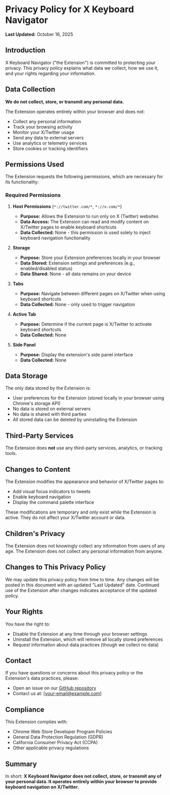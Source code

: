 # Privacy Policy for X Keyboard Navigator

**Last Updated:** October 16, 2025

## Introduction

X Keyboard Navigator ("the Extension") is committed to protecting your privacy. This privacy policy explains what data we collect, how we use it, and your rights regarding your information.

## Data Collection

**We do not collect, store, or transmit any personal data.**

The Extension operates entirely within your browser and does not:
- Collect any personal information
- Track your browsing activity
- Monitor your X/Twitter usage
- Send any data to external servers
- Use analytics or telemetry services
- Store cookies or tracking identifiers

## Permissions Used

The Extension requests the following permissions, which are necessary for its functionality:

### Required Permissions

1. **Host Permissions** (`*://twitter.com/*`, `*://x.com/*`)
   - **Purpose:** Allows the Extension to run only on X (Twitter) websites
   - **Data Access:** The Extension can read and modify content on X/Twitter pages to enable keyboard shortcuts
   - **Data Collected:** None - this permission is used solely to inject keyboard navigation functionality

2. **Storage**
   - **Purpose:** Store your Extension preferences locally in your browser
   - **Data Stored:** Extension settings and preferences (e.g., enabled/disabled status)
   - **Data Shared:** None - all data remains on your device

3. **Tabs**
   - **Purpose:** Navigate between different pages on X/Twitter when using keyboard shortcuts
   - **Data Collected:** None - only used to trigger navigation

4. **Active Tab**
   - **Purpose:** Determine if the current page is X/Twitter to activate keyboard shortcuts
   - **Data Collected:** None

5. **Side Panel**
   - **Purpose:** Display the extension's side panel interface
   - **Data Collected:** None

## Data Storage

The only data stored by the Extension is:
- User preferences for the Extension (stored locally in your browser using Chrome's storage API)
- No data is stored on external servers
- No data is shared with third parties
- All stored data can be deleted by uninstalling the Extension

## Third-Party Services

The Extension does **not** use any third-party services, analytics, or tracking tools.

## Changes to Content

The Extension modifies the appearance and behavior of X/Twitter pages to:
- Add visual focus indicators to tweets
- Enable keyboard navigation
- Display the command palette interface

These modifications are temporary and only exist while the Extension is active. They do not affect your X/Twitter account or data.

## Children's Privacy

The Extension does not knowingly collect any information from users of any age. The Extension does not collect any personal information from anyone.

## Changes to This Privacy Policy

We may update this privacy policy from time to time. Any changes will be posted in this document with an updated "Last Updated" date. Continued use of the Extension after changes indicates acceptance of the updated policy.

## Your Rights

You have the right to:
- Disable the Extension at any time through your browser settings
- Uninstall the Extension, which will remove all locally stored preferences
- Request information about data practices (though we collect no data)

## Contact

If you have questions or concerns about this privacy policy or the Extension's data practices, please:
- Open an issue on our [GitHub repository](https://github.com/yourusername/x-keyboard-navigator/issues)
- Contact us at: [your-email@example.com]

## Compliance

This Extension complies with:
- Chrome Web Store Developer Program Policies
- General Data Protection Regulation (GDPR)
- California Consumer Privacy Act (CCPA)
- Other applicable privacy regulations

## Summary

In short: **X Keyboard Navigator does not collect, store, or transmit any of your personal data. It operates entirely within your browser to provide keyboard navigation on X/Twitter.**
